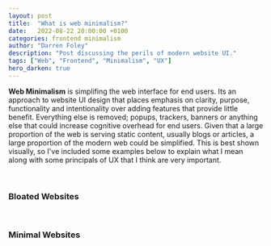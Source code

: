 ```yaml
---
layout: post
title:  "What is web minimalism?"
date:   2022-08-22 20:00:00 +0100
categories: frontend minimalism
author: "Darren Foley"
description: "Post discussing the perils of modern website UI."
tags: ["Web", "Frontend", "Minimalism", "UX"]
hero_darken: true
---
```


<b>Web Minimalism</b> is simplifing the web interface for end users. Its an approach to website UI design that places emphasis on clarity, purpose, functionality and intentionality over adding features that provide little benefit. Everything else is removed; popups, trackers, banners or anything else that could increase cognitive overhead for end users. Given that a large proportion of the web is serving static content, usually blogs or articles, a large proportion of the modern web could be simplified. This is best shown visually, so I've included some examples below to explain what I mean along with some principals of UX that I think are very important.

<br>

### Bloated Websites

<br>

### Minimal Websites

<br>


